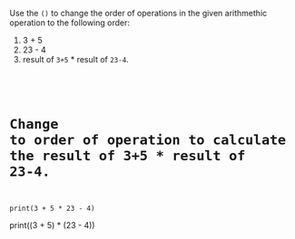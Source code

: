 Use the `()` to change the order of operations in the given arithmethic operation to the following order:

1. 3 + 5
2. 23 - 4
3. result of `3+5` * result of `23-4`.

&nbsp;
<Editor lang="python" type="exercise">
<code>
# Change to order of operation to calculate the result of 3+5 * result of 23-4.
print(3 + 5 * 23 - 4)
</code>

<solution>
print((3 + 5) * (23 - 4))
</solution>
</Editor>